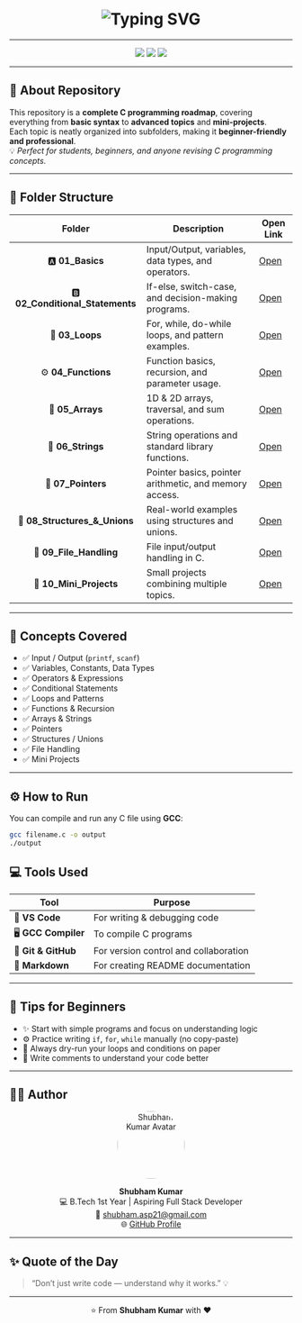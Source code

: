 <!-- 🌟 C Programming Repository by Shubham Kumar -->

<h1 align="center">
  <img src="https://readme-typing-svg.herokuapp.com?font=Fira+Code&pause=1000&color=00FFB3&center=true&vCenter=true&width=600&lines=Welcome+to+C+Programming+Repository!;Learn+Coding+from+Basics+to+Advanced;Created+by+Shubham+Kumar+💻" alt="Typing SVG" />
</h1>

---

<p align="center">
  <img src="https://img.shields.io/badge/Language-C-blue.svg?style=for-the-badge&logo=c&logoColor=white" />
  <img src="https://img.shields.io/badge/IDE-VS%20Code-0078D4?style=for-the-badge&logo=visual-studio-code&logoColor=white" />
  <img src="https://img.shields.io/badge/Platform-GitHub-black?style=for-the-badge&logo=github" />
</p>

---

## 🧭 About Repository  

This repository is a **complete C programming roadmap**, covering everything from **basic syntax** to **advanced topics** and **mini-projects**.  
Each topic is neatly organized into subfolders, making it **beginner-friendly and professional**.  
💡 *Perfect for students, beginners, and anyone revising C programming concepts.*

---

## 📂 Folder Structure  

| Folder | Description | Open Link |
|:------:|--------------|-----------|
| 🅰️ **01_Basics** | Input/Output, variables, data types, and operators. | [Open](./01_Basics) |
| 🅱️ **02_Conditional_Statements** | If-else, switch-case, and decision-making programs. | [Open](./02_Conditional_Statements) |
| 🔁 **03_Loops** | For, while, do-while loops, and pattern examples. | [Open](./03_Loops) |
| ⚙️ **04_Functions** | Function basics, recursion, and parameter usage. | [Open](./04_Functions) |
| 🧮 **05_Arrays** | 1D & 2D arrays, traversal, and sum operations. | [Open](./05_Arrays) |
| 🧵 **06_Strings** | String operations and standard library functions. | [Open](./06_Strings) |
| 🎯 **07_Pointers** | Pointer basics, pointer arithmetic, and memory access. | [Open](./07_Pointers) |
| 🧱 **08_Structures_&_Unions** | Real-world examples using structures and unions. | [Open](./08_Structures_&_Unions) |
| 📁 **09_File_Handling** | File input/output handling in C. | [Open](./09_File_Handling) |
| 🚀 **10_Mini_Projects** | Small projects combining multiple topics. | [Open](./10_Mini_Projects) |

---

## 🧠 Concepts Covered  

- ✅ Input / Output (`printf`, `scanf`)  
- ✅ Variables, Constants, Data Types  
- ✅ Operators & Expressions  
- ✅ Conditional Statements  
- ✅ Loops and Patterns  
- ✅ Functions & Recursion  
- ✅ Arrays & Strings  
- ✅ Pointers  
- ✅ Structures / Unions  
- ✅ File Handling  
- ✅ Mini Projects  

---

## ⚙️ How to Run  

You can compile and run any C file using **GCC**:

```bash
gcc filename.c -o output
./output
```

## 💻 Tools Used  

| Tool | Purpose |
|------|----------|
| 🧠 **VS Code** | For writing & debugging code |
| 🖥️ **GCC Compiler** | To compile C programs |
| 🐙 **Git & GitHub** | For version control and collaboration |
| 📘 **Markdown** | For creating README documentation |

---

## 🔰 Tips for Beginners  

- ✨ Start with simple programs and focus on understanding logic  
- ⚙️ Practice writing `if`, `for`, `while` manually (no copy-paste)  
- 🔄 Always dry-run your loops and conditions on paper  
- 🧩 Write comments to understand your code better  

---

## 👨‍💻 Author  

<p align="center">
  <img src="https://avatars.githubusercontent.com/shubham21-star" width="120" style="border-radius:50%;" alt="Shubham Kumar Avatar"/>
</p>

<p align="center">
  <b>Shubham Kumar</b><br>
  💻 B.Tech 1st Year | Aspiring Full Stack Developer<br>
  📧 <a href="mailto:shubham.asp21@gmail.com">shubham.asp21@gmail.com</a><br>
  🌐 <a href="https://github.com/shubham21-star" target="_blank">GitHub Profile</a>
</p>

---

## ✨ Quote of the Day  

> “Don’t just write code — understand why it works.” 💡  

---

<p align="center">⭐ From <b>Shubham Kumar</b> with ❤️</p>
